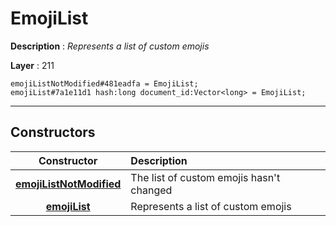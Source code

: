 # EmojiList

**Description** : *Represents a list of custom emojis*

**Layer** : 211

```tl
emojiListNotModified#481eadfa = EmojiList;
emojiList#7a1e11d1 hash:long document_id:Vector<long> = EmojiList;
```

---

## Constructors

| Constructor | Description |
| :---: | :--- |
| [**emojiListNotModified**](constructor/emojiListNotModified) | The list of custom emojis hasn't changed |
| [**emojiList**](constructor/emojiList) | Represents a list of custom emojis |